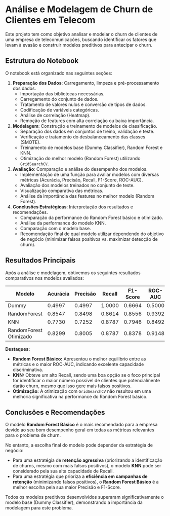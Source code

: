 # Análise e Modelagem de Churn de Clientes em Telecom

Este projeto tem como objetivo analisar e modelar o churn de clientes de uma empresa de telecomunicações, buscando identificar os fatores que levam à evasão e construir modelos preditivos para antecipar o churn.

## Estrutura do Notebook

O notebook está organizado nas seguintes seções:

1.  **Preparação dos Dados**: Carregamento, limpeza e pré-processamento dos dados.
    *   Importação das bibliotecas necessárias.
    *   Carregamento do conjunto de dados.
    *   Tratamento de valores nulos e conversão de tipos de dados.
    *   Codificação de variáveis categóricas.
    *   Análise de correlação (Heatmap).
    *   Remoção de features com alta correlação ou baixa importância.
2.  **Modelagem**: Construção e treinamento de modelos de classificação.
    *   Separação dos dados em conjuntos de treino, validação e teste.
    *   Verificação e tratamento do desbalanceamento das classes (SMOTE).
    *   Treinamento de modelos base (Dummy Classifier), Random Forest e KNN.
    *   Otimização do melhor modelo (Random Forest) utilizando `GridSearchCV`.
3.  **Avaliação**: Comparação e análise do desempenho dos modelos.
    *   Implementação de uma função para avaliar modelos com diversas métricas (Acurácia, Precisão, Recall, F1-Score, ROC-AUC).
    *   Avaliação dos modelos treinados no conjunto de teste.
    *   Visualização comparativa das métricas.
    *   Análise da importância das features no melhor modelo (Random Forest).
4.  **Conclusões Estratégicas**: Interpretação dos resultados e recomendações.
    *   Comparação da performance do Random Forest básico e otimizado.
    *   Análise da performance do modelo KNN.
    *   Comparação com o modelo base.
    *   Recomendação final de qual modelo utilizar dependendo do objetivo de negócio (minimizar falsos positivos vs. maximizar detecção de churn).

## Resultados Principais

Após a análise e modelagem, obtivemos os seguintes resultados comparativos nos modelos avaliados:

| Modelo                     | Acurácia | Precisão | Recall | F1-Score | ROC-AUC |
| -------------------------- | -------- | -------- | ------ | -------- | ------- |
| Dummy                      | 0.4997   | 0.4997   | 1.0000 | 0.6664   | 0.5000  |
| RandomForest               | 0.8547   | 0.8498   | 0.8614 | 0.8556   | 0.9392  |
| KNN                        | 0.7730   | 0.7252   | 0.8787 | 0.7946   | 0.8492  |
| RandomForest Otimizado     | 0.8299   | 0.8005   | 0.8787 | 0.8378   | 0.9148  |

**Destaques:**

*   **Random Forest Básico:** Apresentou o melhor equilíbrio entre as métricas e o maior ROC-AUC, indicando excelente capacidade discriminativa.
*   **KNN:** Obteve um alto Recall, sendo uma boa opção se o foco principal for identificar o maior número possível de clientes que potencialmente darão churn, mesmo que isso gere mais falsos positivos.
*   **Otimização:** A otimização com `GridSearchCV` não resultou em uma melhoria significativa na performance do Random Forest básico.

## Conclusões e Recomendações

O modelo **Random Forest Básico** é o mais recomendado para a empresa devido ao seu bom desempenho geral em todas as métricas relevantes para o problema de churn.

No entanto, a escolha final do modelo pode depender da estratégia de negócio:

*   Para uma estratégia de **retenção agressiva** (priorizando a identificação de churns, mesmo com mais falsos positivos), o modelo **KNN** pode ser considerado pela sua alta capacidade de Recall.
*   Para uma estratégia que prioriza a **eficiência em campanhas de retenção** (minimizando falsos positivos), o **Random Forest Básico** é a melhor escolha pela sua maior Precisão e F1-Score.

Todos os modelos preditivos desenvolvidos superaram significativamente o modelo base (Dummy Classifier), demonstrando a importância da modelagem para este problema.
